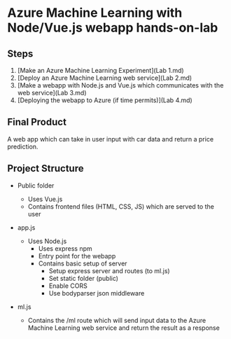 # Azure Machine Learning with Node/Vue.js webapp hands-on-lab

## Steps

1. [Make an Azure Machine Learning Experiment](Lab 1.md)
2. [Deploy an Azure Machine Learning web service](Lab 2.md)
3. [Make a webapp with Node.js and Vue.js which communicates with the web service](Lab 3.md)
4. [Deploying the webapp to Azure (if time permits)](Lab 4.md)

## Final Product

A web app which can take in user input with car data and return a price prediction.



## Project Structure

- Public folder
	- Uses Vue.js
  - Contains frontend files (HTML, CSS, JS) which are served to the user

- app.js
  - Uses Node.js
	- Uses express npm
	- Entry point for the webapp
	- Contains basic setup of server
	  - Setup express server and routes (to ml.js)
	  - Set static folder (public)
	  - Enable CORS
	  - Use bodyparser json middleware

- ml.js
  - Contains the /ml route which will send input data to the Azure Machine Learning web service and return the result as a response
